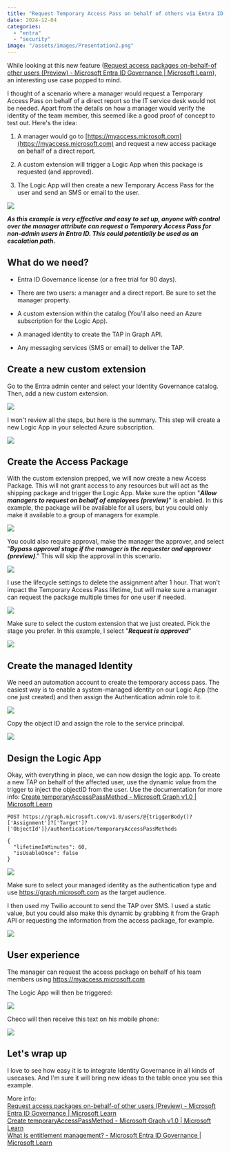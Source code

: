 ```yaml
---
title: "Request Temporary Access Pass on behalf of others via Entra ID Governance Access Package"
date: 2024-12-04
categories: 
  - "entra"
  - "security"
image: "/assets/images/Presentation2.png"
---
```


While looking at this new feature ([Request access packages on-behalf-of other users (Preview) - Microsoft Entra ID Governance | Microsoft Learn](https://learn.microsoft.com/en-us/entra/id-governance/entitlement-management-request-behalf)), an interesting use case popped to mind.

I thought of a scenario where a manager would request a Temporary Access Pass on behalf of a direct report so the IT service desk would not be needed. Apart from the details on how a manager would verify the identity of the team member, this seemed like a good proof of concept to test out. Here's the idea:

1. A manager would go to [https://myaccess.microsoft.com](https://myaccess.microsoft.com) and request a new access package on behalf of a direct report.

3. A custom extension will trigger a Logic App when this package is requested (and approved).

5. The Logic App will then create a new Temporary Access Pass for the user and send an SMS or email to the user.

![](/assets/images/Presentation2.png)

**_As this example is very effective and easy to set up, anyone with control over the manager attribute can request a Temporary Access Pass for non-admin users in Entra ID. This could potentially be used as an escalation path._**

## What do we need?

- Entra ID Governance license (or a free trial for 90 days).

- There are two users: a manager and a direct report. Be sure to set the manager property.

- A custom extension within the catalog (You'll also need an Azure subscription for the Logic App).

- A managed identity to create the TAP in Graph API.

- Any messaging services (SMS or email) to deliver the TAP.

## Create a new custom extension

Go to the Entra admin center and select your Identity Governance catalog. Then, add a new custom extension.

![](/assets/images/image-1.png)

I won't review all the steps, but here is the summary. This step will create a new Logic App in your selected Azure subscription.

![](/assets/images/image.png)

## Create the Access Package

With the custom extension prepped, we will now create a new Access Package. This will not grant access to any resources but will act as the shipping package and trigger the Logic App. Make sure the option "**_Allow managers to request on behalf of employees (preview)_**" is enabled. In this example, the package will be available for all users, but you could only make it available to a group of managers for example.

![](/assets/images/image-2.png)

You could also require approval, make the manager the approver, and select "**_Bypass approval stage if the manager is the requester and approver (preview)_**." This will skip the approval in this scenario.

![](/assets/images/image-25.png)

I use the lifecycle settings to delete the assignment after 1 hour. That won't impact the Temporary Access Pass lifetime, but will make sure a manager can request the package multiple times for one user if needed.

![](/assets/images/image-3.png)

Make sure to select the custom extension that we just created. Pick the stage you prefer. In this example, I select "**_Request is approved_**"

![](/assets/images/image-4.png)

## Create the managed Identity

We need an automation account to create the temporary access pass. The easiest way is to enable a system-managed identity on our Logic App (the one just created) and then assign the Authentication admin role to it.

![](/assets/images/image-5.png)

Copy the object ID and assign the role to the service principal.

![](/assets/images/image-6.png)

## Design the Logic App

Okay, with everything in place, we can now design the logic app. To create a new TAP on behalf of the affected user, use the dynamic value from the trigger to inject the objectID from the user. Use the documentation for more info: [Create temporaryAccessPassMethod - Microsoft Graph v1.0 | Microsoft Learn](https://learn.microsoft.com/en-us/graph/api/authentication-post-temporaryaccesspassmethods?view=graph-rest-1.0&tabs=http#http-request)

```
POST https://graph.microsoft.com/v1.0/users/@{triggerBody()?['Assignment']?['Target']?['ObjectId']}/authentication/temporaryAccessPassMethods

{
  "lifetimeInMinutes": 60,
  "isUsableOnce": false
}
```

![](/assets/images/image-8.png)

Make sure to select your managed identity as the authentication type and use https://graph.microsoft.com as the target audience.

I then used my Twilio account to send the TAP over SMS. I used a static value, but you could also make this dynamic by grabbing it from the Graph API or requesting the information from the access package, for example.

![](/assets/images/image-9.png)

## User experience

The manager can request the access package on behalf of his team members using https://myaccess.microsoft.com

The Logic App will then be triggered:

![](/assets/images/image-11.png)

Checo will then receive this text on his mobile phone:

![](/assets/images/image-10.png)

## Let's wrap up

I love to see how easy it is to integrate Identity Governance in all kinds of usecases. And I'm sure it will bring new ideas to the table once you see this example.

More info:  
[Request access packages on-behalf-of other users (Preview) - Microsoft Entra ID Governance | Microsoft Learn](https://learn.microsoft.com/en-us/entra/id-governance/entitlement-management-request-behalf)  
[Create temporaryAccessPassMethod - Microsoft Graph v1.0 | Microsoft Learn](https://learn.microsoft.com/en-us/graph/api/authentication-post-temporaryaccesspassmethods?view=graph-rest-1.0&tabs=http#http-request)  
[What is entitlement management? - Microsoft Entra ID Governance | Microsoft Learn](https://learn.microsoft.com/en-us/entra/id-governance/entitlement-management-overview)
